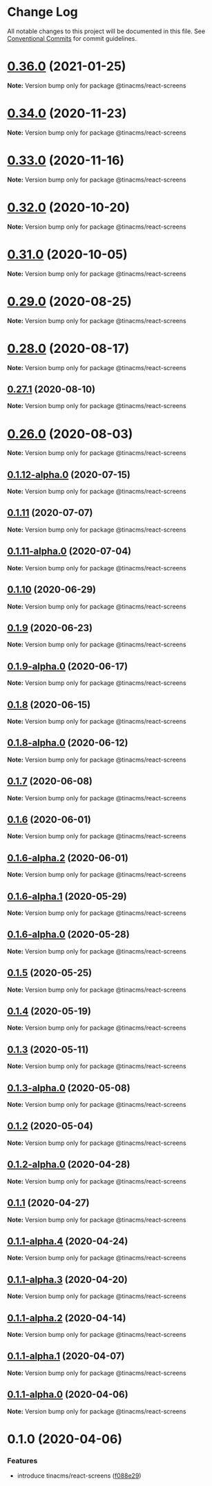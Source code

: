 # Change Log

All notable changes to this project will be documented in this file.
See [Conventional Commits](https://conventionalcommits.org) for commit guidelines.

# [0.36.0](https://github.com/tinacms/tinacms/compare/v0.35.1...v0.36.0) (2021-01-25)

**Note:** Version bump only for package @tinacms/react-screens





# [0.34.0](https://github.com/tinacms/tinacms/compare/v0.33.0...v0.34.0) (2020-11-23)

**Note:** Version bump only for package @tinacms/react-screens





# [0.33.0](https://github.com/tinacms/tinacms/compare/v0.32.1...v0.33.0) (2020-11-16)

**Note:** Version bump only for package @tinacms/react-screens





# [0.32.0](https://github.com/tinacms/tinacms/compare/v0.31.0...v0.32.0) (2020-10-20)

**Note:** Version bump only for package @tinacms/react-screens





# [0.31.0](https://github.com/tinacms/tinacms/compare/v0.30.0...v0.31.0) (2020-10-05)

**Note:** Version bump only for package @tinacms/react-screens





# [0.29.0](https://github.com/tinacms/tinacms/compare/v0.28.0...v0.29.0) (2020-08-25)

**Note:** Version bump only for package @tinacms/react-screens





# [0.28.0](https://github.com/tinacms/tinacms/compare/v0.27.3...v0.28.0) (2020-08-17)

**Note:** Version bump only for package @tinacms/react-screens





## [0.27.1](https://github.com/tinacms/tinacms/compare/v0.27.0...v0.27.1) (2020-08-10)

**Note:** Version bump only for package @tinacms/react-screens





# [0.26.0](https://github.com/tinacms/tinacms/compare/v0.25.0...v0.26.0) (2020-08-03)

**Note:** Version bump only for package @tinacms/react-screens





## [0.1.12-alpha.0](https://github.com/tinacms/tinacms/compare/@tinacms/react-screens@0.1.11...@tinacms/react-screens@0.1.12-alpha.0) (2020-07-15)

**Note:** Version bump only for package @tinacms/react-screens





## [0.1.11](https://github.com/tinacms/tinacms/compare/@tinacms/react-screens@0.1.11-alpha.0...@tinacms/react-screens@0.1.11) (2020-07-07)

**Note:** Version bump only for package @tinacms/react-screens





## [0.1.11-alpha.0](https://github.com/tinacms/tinacms/compare/@tinacms/react-screens@0.1.10...@tinacms/react-screens@0.1.11-alpha.0) (2020-07-04)

**Note:** Version bump only for package @tinacms/react-screens





## [0.1.10](https://github.com/tinacms/tinacms/compare/@tinacms/react-screens@0.1.9...@tinacms/react-screens@0.1.10) (2020-06-29)

**Note:** Version bump only for package @tinacms/react-screens





## [0.1.9](https://github.com/tinacms/tinacms/compare/@tinacms/react-screens@0.1.9-alpha.0...@tinacms/react-screens@0.1.9) (2020-06-23)

**Note:** Version bump only for package @tinacms/react-screens





## [0.1.9-alpha.0](https://github.com/tinacms/tinacms/compare/@tinacms/react-screens@0.1.8...@tinacms/react-screens@0.1.9-alpha.0) (2020-06-17)

**Note:** Version bump only for package @tinacms/react-screens





## [0.1.8](https://github.com/tinacms/tinacms/compare/@tinacms/react-screens@0.1.8-alpha.0...@tinacms/react-screens@0.1.8) (2020-06-15)

**Note:** Version bump only for package @tinacms/react-screens





## [0.1.8-alpha.0](https://github.com/tinacms/tinacms/compare/@tinacms/react-screens@0.1.7...@tinacms/react-screens@0.1.8-alpha.0) (2020-06-12)

**Note:** Version bump only for package @tinacms/react-screens





## [0.1.7](https://github.com/tinacms/tinacms/compare/@tinacms/react-screens@0.1.6...@tinacms/react-screens@0.1.7) (2020-06-08)

**Note:** Version bump only for package @tinacms/react-screens





## [0.1.6](https://github.com/tinacms/tinacms/compare/@tinacms/react-screens@0.1.6-alpha.2...@tinacms/react-screens@0.1.6) (2020-06-01)

**Note:** Version bump only for package @tinacms/react-screens





## [0.1.6-alpha.2](https://github.com/tinacms/tinacms/compare/@tinacms/react-screens@0.1.6-alpha.1...@tinacms/react-screens@0.1.6-alpha.2) (2020-06-01)

**Note:** Version bump only for package @tinacms/react-screens





## [0.1.6-alpha.1](https://github.com/tinacms/tinacms/compare/@tinacms/react-screens@0.1.6-alpha.0...@tinacms/react-screens@0.1.6-alpha.1) (2020-05-29)

**Note:** Version bump only for package @tinacms/react-screens





## [0.1.6-alpha.0](https://github.com/tinacms/tinacms/compare/@tinacms/react-screens@0.1.5...@tinacms/react-screens@0.1.6-alpha.0) (2020-05-28)

**Note:** Version bump only for package @tinacms/react-screens





## [0.1.5](https://github.com/tinacms/tinacms/compare/@tinacms/react-screens@0.1.4...@tinacms/react-screens@0.1.5) (2020-05-25)

**Note:** Version bump only for package @tinacms/react-screens





## [0.1.4](https://github.com/tinacms/tinacms/compare/@tinacms/react-screens@0.1.3...@tinacms/react-screens@0.1.4) (2020-05-19)

**Note:** Version bump only for package @tinacms/react-screens





## [0.1.3](https://github.com/tinacms/tinacms/compare/@tinacms/react-screens@0.1.3-alpha.0...@tinacms/react-screens@0.1.3) (2020-05-11)

**Note:** Version bump only for package @tinacms/react-screens





## [0.1.3-alpha.0](https://github.com/tinacms/tinacms/compare/@tinacms/react-screens@0.1.2...@tinacms/react-screens@0.1.3-alpha.0) (2020-05-08)

**Note:** Version bump only for package @tinacms/react-screens





## [0.1.2](https://github.com/tinacms/tinacms/compare/@tinacms/react-screens@0.1.2-alpha.0...@tinacms/react-screens@0.1.2) (2020-05-04)

**Note:** Version bump only for package @tinacms/react-screens





## [0.1.2-alpha.0](https://github.com/tinacms/tinacms/compare/@tinacms/react-screens@0.1.1...@tinacms/react-screens@0.1.2-alpha.0) (2020-04-28)

**Note:** Version bump only for package @tinacms/react-screens





## [0.1.1](https://github.com/tinacms/tinacms/compare/@tinacms/react-screens@0.1.1-alpha.4...@tinacms/react-screens@0.1.1) (2020-04-27)

**Note:** Version bump only for package @tinacms/react-screens





## [0.1.1-alpha.4](https://github.com/tinacms/tinacms/compare/@tinacms/react-screens@0.1.1-alpha.3...@tinacms/react-screens@0.1.1-alpha.4) (2020-04-24)

**Note:** Version bump only for package @tinacms/react-screens





## [0.1.1-alpha.3](https://github.com/tinacms/tinacms/compare/@tinacms/react-screens@0.1.1-alpha.2...@tinacms/react-screens@0.1.1-alpha.3) (2020-04-20)

**Note:** Version bump only for package @tinacms/react-screens





## [0.1.1-alpha.2](https://github.com/tinacms/tinacms/compare/@tinacms/react-screens@0.1.1-alpha.1...@tinacms/react-screens@0.1.1-alpha.2) (2020-04-14)

**Note:** Version bump only for package @tinacms/react-screens





## [0.1.1-alpha.1](https://github.com/tinacms/tinacms/compare/@tinacms/react-screens@0.1.1-alpha.0...@tinacms/react-screens@0.1.1-alpha.1) (2020-04-07)

**Note:** Version bump only for package @tinacms/react-screens





## [0.1.1-alpha.0](https://github.com/tinacms/tinacms/compare/@tinacms/react-screens@0.1.0...@tinacms/react-screens@0.1.1-alpha.0) (2020-04-06)

**Note:** Version bump only for package @tinacms/react-screens





# 0.1.0 (2020-04-06)


### Features

* introduce tinacms/react-screens ([f088e29](https://github.com/tinacms/tinacms/commit/f088e29))
